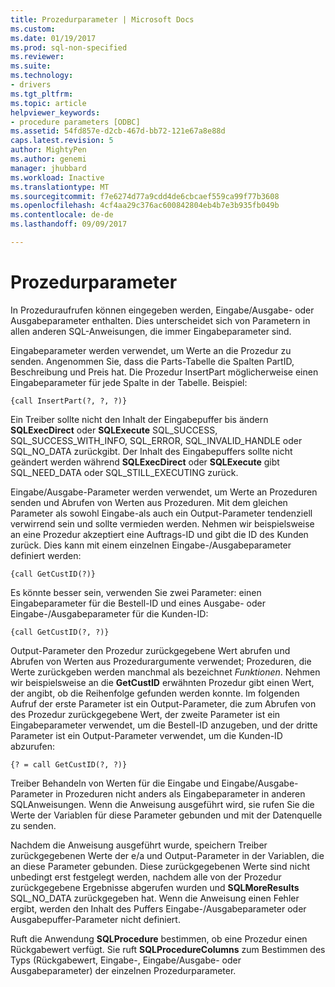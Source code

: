 ```yaml
---
title: Prozedurparameter | Microsoft Docs
ms.custom: 
ms.date: 01/19/2017
ms.prod: sql-non-specified
ms.reviewer: 
ms.suite: 
ms.technology:
- drivers
ms.tgt_pltfrm: 
ms.topic: article
helpviewer_keywords:
- procedure parameters [ODBC]
ms.assetid: 54fd857e-d2cb-467d-bb72-121e67a8e88d
caps.latest.revision: 5
author: MightyPen
ms.author: genemi
manager: jhubbard
ms.workload: Inactive
ms.translationtype: MT
ms.sourcegitcommit: f7e6274d77a9cdd4de6cbcaef559ca99f77b3608
ms.openlocfilehash: 4cf4aa29c376ac600842804eb4b7e3b935fb049b
ms.contentlocale: de-de
ms.lasthandoff: 09/09/2017

---
```

# <a name="procedure-parameters"></a>Prozedurparameter
In Prozeduraufrufen können eingegeben werden, Eingabe/Ausgabe- oder Ausgabeparameter enthalten. Dies unterscheidet sich von Parametern in allen anderen SQL-Anweisungen, die immer Eingabeparameter sind.  
  
 Eingabeparameter werden verwendet, um Werte an die Prozedur zu senden. Angenommen Sie, dass die Parts-Tabelle die Spalten PartID, Beschreibung und Preis hat. Die Prozedur InsertPart möglicherweise einen Eingabeparameter für jede Spalte in der Tabelle. Beispiel:  
  
```  
{call InsertPart(?, ?, ?)}  
```  
  
 Ein Treiber sollte nicht den Inhalt der Eingabepuffer bis ändern **SQLExecDirect** oder **SQLExecute** SQL_SUCCESS, SQL_SUCCESS_WITH_INFO, SQL_ERROR, SQL_INVALID_HANDLE oder SQL_NO_DATA zurückgibt. Der Inhalt des Eingabepuffers sollte nicht geändert werden während **SQLExecDirect** oder **SQLExecute** gibt SQL_NEED_DATA oder SQL_STILL_EXECUTING zurück.  
  
 Eingabe/Ausgabe-Parameter werden verwendet, um Werte an Prozeduren senden und Abrufen von Werten aus Prozeduren. Mit dem gleichen Parameter als sowohl Eingabe-als auch ein Output-Parameter tendenziell verwirrend sein und sollte vermieden werden. Nehmen wir beispielsweise an eine Prozedur akzeptiert eine Auftrags-ID und gibt die ID des Kunden zurück. Dies kann mit einem einzelnen Eingabe-/Ausgabeparameter definiert werden:  
  
```  
{call GetCustID(?)}  
```  
  
 Es könnte besser sein, verwenden Sie zwei Parameter: einen Eingabeparameter für die Bestell-ID und eines Ausgabe- oder Eingabe-/Ausgabeparameter für die Kunden-ID:  
  
```  
{call GetCustID(?, ?)}  
```  
  
 Output-Parameter den Prozedur zurückgegebene Wert abrufen und Abrufen von Werten aus Prozedurargumente verwendet; Prozeduren, die Werte zurückgeben werden manchmal als bezeichnet *Funktionen*. Nehmen wir beispielsweise an die **GetCustID** erwähnten Prozedur gibt einen Wert, der angibt, ob die Reihenfolge gefunden werden konnte. Im folgenden Aufruf der erste Parameter ist ein Output-Parameter, die zum Abrufen von des Prozedur zurückgegebene Wert, der zweite Parameter ist ein Eingabeparameter verwendet, um die Bestell-ID anzugeben, und der dritte Parameter ist ein Output-Parameter verwendet, um die Kunden-ID abzurufen:  
  
```  
{? = call GetCustID(?, ?)}  
```  
  
 Treiber Behandeln von Werten für die Eingabe und Eingabe/Ausgabe-Parameter in Prozeduren nicht anders als Eingabeparameter in anderen SQL­Anweisungen. Wenn die Anweisung ausgeführt wird, sie rufen Sie die Werte der Variablen für diese Parameter gebunden und mit der Datenquelle zu senden.  
  
 Nachdem die Anweisung ausgeführt wurde, speichern Treiber zurückgegebenen Werte der e/a und Output-Parameter in der Variablen, die an diese Parameter gebunden. Diese zurückgegebenen Werte sind nicht unbedingt erst festgelegt werden, nachdem alle von der Prozedur zurückgegebene Ergebnisse abgerufen wurden und **SQLMoreResults** SQL_NO_DATA zurückgegeben hat. Wenn die Anweisung einen Fehler ergibt, werden den Inhalt des Puffers Eingabe-/Ausgabeparameter oder Ausgabepuffer-Parameter nicht definiert.  
  
 Ruft die Anwendung **SQLProcedure** bestimmen, ob eine Prozedur einen Rückgabewert verfügt. Sie ruft **SQLProcedureColumns** zum Bestimmen des Typs (Rückgabewert, Eingabe-, Eingabe/Ausgabe- oder Ausgabeparameter) der einzelnen Prozedurparameter.

